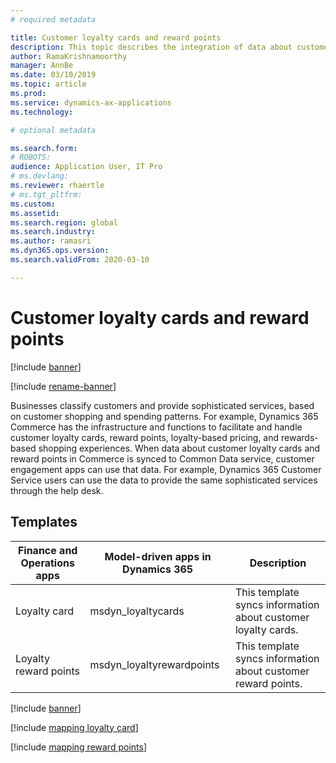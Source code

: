 ```yaml
---
# required metadata

title: Customer loyalty cards and reward points
description: This topic describes the integration of data about customer loyalty cards and reward points in dual-write.
author: RamaKrishnamoorthy
manager: AnnBe
ms.date: 03/10/2019
ms.topic: article
ms.prod: 
ms.service: dynamics-ax-applications
ms.technology: 

# optional metadata

ms.search.form: 
# ROBOTS: 
audience: Application User, IT Pro
# ms.devlang: 
ms.reviewer: rhaertle
# ms.tgt_pltfrm: 
ms.custom: 
ms.assetid: 
ms.search.region: global
ms.search.industry: 
ms.author: ramasri
ms.dyn365.ops.version: 
ms.search.validFrom: 2020-03-10

---
```


# Customer loyalty cards and reward points

[!include [banner](../../includes/banner.md)]

[!include [rename-banner](~/includes/cc-data-platform-banner.md)]

Businesses classify customers and provide sophisticated services, based on customer shopping and spending patterns. For example, Dynamics 365 Commerce has the infrastructure and functions to facilitate and handle customer loyalty cards, reward points, loyalty-based pricing, and rewards-based shopping experiences. When data about customer loyalty cards and reward points in Commerce is synced to Common Data service, customer engagement apps can use that data. For example, Dynamics 365 Customer Service users can use the data to provide the same sophisticated services through the help desk.

## Templates

| Finance and Operations apps | Model-driven apps in Dynamics 365 | Description |
|-----------------------------|-----------------------------------|-------------|
| Loyalty card                | msdyn\_loyaltycards               | This template syncs information about customer loyalty cards. |
| Loyalty reward points       | msdyn\_loyaltyrewardpoints        | This template syncs information about customer reward points. |

[!include [banner](../../includes/dual-write-symbols.md)]

[!include [mapping loyalty card](includes/LoyaltyCard-msdyn-loyaltycards.md)]

[!include [mapping reward points](includes/LoyaltyRewardPoints-msdyn-loyaltyrewardpoints.md)]
